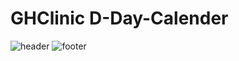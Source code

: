 # GHClinic D-Day-Calender
![header](https://capsule-render.vercel.app/api?type=venom&color=auto&height=300&section=header&text=Noh%20Seung%20Jun&fontSize=90&rotate=-12)
![footer](https://capsule-render.vercel.app/api?type=waving&color=auto&height=90&section=footer)

